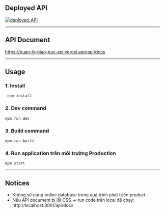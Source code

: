 ## Deployed API

[![deployed_API](https://docs.google.com/uc?export=download&id=1N_85fCRgV12AiJvPHID7r4PjjjJMK4JV)](https://quan-ly-giao-duc-api.vercel.app/)

---

## API Document

https://quan-ly-giao-duc-api.vercel.app/api/docs

---

## Usage

### 1. Install

     npm install

### 2. Dev command

    npm run dev

### 3. Build command

    npm run build

### 4. Run application trên môi trường Production

    npm start

---

## Notices

- Không sử dụng online database trong quá trình phát triển product
- Nếu API document bị lỗi CSS -> run code trên local để chạy: http://localhost:3001/api/docs

